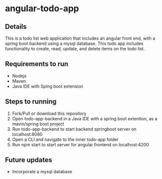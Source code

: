 # angular-todo-app

## Details
This is a todo list web application that includes an angular front end, with a spring boot backend using a mysql database. This todo app includes functionality to create, read, update, and delete items on the todo list.

## Requirements to run
* Nodejs
* Maven
* Java IDE with Sping boot extension

## Steps to running
1. Fork/Pull or download this repository
2. Open todo-app-backend in a Java IDE with a spring boot extention, as a mavin/spring boot project
3. Run todo-app-backend to start backend springboot server on localhost:8080
4. Open a CLI and navigate to the inner todo-app folder 
5. Run npm start to start server for angular frontend on localhost:4200

## Future updates
* Incorporate a mysql database

